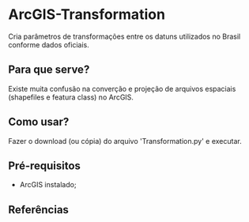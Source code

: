 # ArcGIS-Transformation
Cria parâmetros de transformações entre os datuns utilizados no Brasil conforme dados oficiais.

## Para que serve?
Existe muita confusão na converção e projeção de arquivos espaciais (shapefiles e featura class) no ArcGIS.

## Como usar?
Fazer o download (ou cópia) do arquivo 'Transformation.py' e executar.

## Pré-requisitos
- ArcGIS instalado;

## Referências
